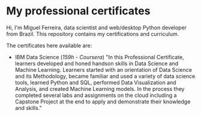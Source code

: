 # My professional certificates

Hi, I'm Miguel Ferreira, data scientist and web/desktop Python developer from Brazil. This repository contains my certifications and curriculum.

The certificates here available are:
- IBM Data Science (*159h - Coursera*)
  "In this Professional Certificate, learners developed and honed handson skills in Data Science and Machine Learning. Learners started with an orientation of Data Science and its Methodology, became familiar and used a variety of data science tools, learned Python and SQL, performed Data Visualization and Analysis, and created Machine Learning models. In the process they completed several labs and assignments on the cloud including a Capstone Project at the end to apply and demonstrate their knowledge and skills."


